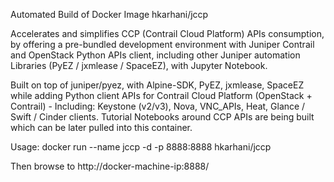 Automated Build of Docker Image hkarhani/jccp 

Accelerates and simplifies CCP (Contrail Cloud Platform) APIs consumption, by offering a pre-bundled development environment with Juniper Contrail and OpenStack Python APIs client, including other Juniper automation Libraries (PyEZ / jxmlease / SpaceEZ), with Jupyter Notebook.

Built on top of juniper/pyez, with Alpine-SDK, PyEZ, jxmlease, SpaceEZ while adding Python client APIs for Contrail Cloud Platform (OpenStack + Contrail) - Including: Keystone (v2/v3), Nova, VNC_APIs, Heat, Glance / Swift / Cinder clients. Tutorial Notebooks around CCP APIs are being built which can be later pulled into this container. 

Usage: 
docker run --name jccp -d -p 8888:8888 hkarhani/jccp 

Then browse to http://docker-machine-ip:8888/ 